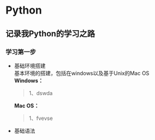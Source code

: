 # Python
## 记录我Python的学习之路
### 学习第一步
* 基础环境搭建  
 基本环境的搭建，包括在windows以及基于Unix的Mac OS  
  **Windows：**  
    >1、dswda 
    
    
  **Mac OS：**  
    >1、fvevse  
* 基础语法
